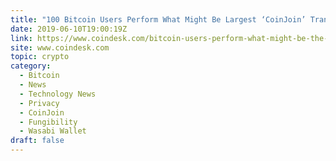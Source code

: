 ```yaml
---
title: "100 Bitcoin Users Perform What Might Be Largest ‘CoinJoin’ Transaction Ever"
date: 2019-06-10T19:00:19Z
link: https://www.coindesk.com/bitcoin-users-perform-what-might-be-the-largest-coinjoin-ever?utm_medium=RSS&utm_source=hune
site: www.coindesk.com
topic: crypto
category:
  - Bitcoin
  - News
  - Technology News
  - Privacy
  - CoinJoin
  - Fungibility
  - Wasabi Wallet
draft: false
---
```

